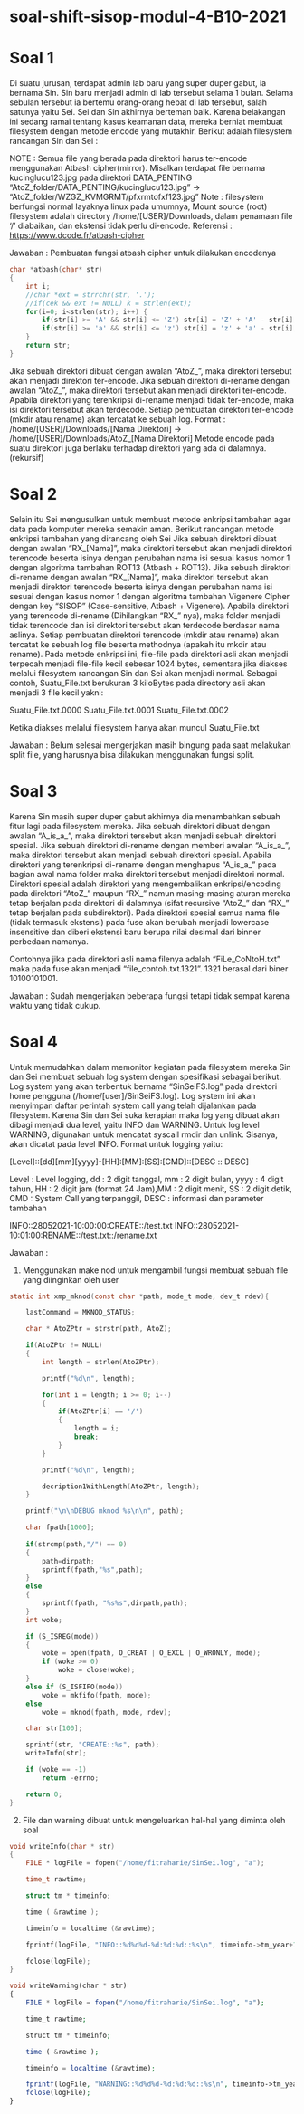# soal-shift-sisop-modul-4-B10-2021

# Soal 1

Di suatu jurusan, terdapat admin lab baru yang super duper gabut, ia bernama Sin. Sin baru menjadi admin di lab tersebut selama 1 bulan. Selama sebulan tersebut ia bertemu orang-orang hebat di lab tersebut, salah satunya yaitu Sei. Sei dan Sin akhirnya berteman baik. Karena belakangan ini sedang ramai tentang kasus keamanan data, mereka berniat membuat filesystem dengan metode encode yang mutakhir. Berikut adalah filesystem rancangan Sin dan Sei :
	
NOTE : 
Semua file yang berada pada direktori harus ter-encode menggunakan Atbash cipher(mirror).
Misalkan terdapat file bernama kucinglucu123.jpg pada direktori DATA_PENTING
“AtoZ_folder/DATA_PENTING/kucinglucu123.jpg” → “AtoZ_folder/WZGZ_KVMGRMT/pfxrmtofxf123.jpg”
Note : filesystem berfungsi normal layaknya linux pada umumnya, Mount source (root) filesystem adalah directory /home/[USER]/Downloads, dalam penamaan file ‘/’ diabaikan, dan ekstensi tidak perlu di-encode.
Referensi : https://www.dcode.fr/atbash-cipher

Jawaban : Pembuatan fungsi atbash cipher untuk dilakukan encodenya

```c
char *atbash(char* str)
{
	int i;
	//char *ext = strrchr(str, '.');
	//if(cek && ext != NULL) k = strlen(ext);
	for(i=0; i<strlen(str); i++) {
		if(str[i] >= 'A' && str[i] <= 'Z') str[i] = 'Z' + 'A' - str[i];
		if(str[i] >= 'a' && str[i] <= 'z') str[i] = 'z' + 'a' - str[i];
	}
	return str;
}
```

Jika sebuah direktori dibuat dengan awalan “AtoZ_”, maka direktori tersebut akan menjadi direktori ter-encode.
Jika sebuah direktori di-rename dengan awalan “AtoZ_”, maka direktori tersebut akan menjadi direktori ter-encode.
Apabila direktori yang terenkripsi di-rename menjadi tidak ter-encode, maka isi direktori tersebut akan terdecode.
Setiap pembuatan direktori ter-encode (mkdir atau rename) akan tercatat ke sebuah log. Format : /home/[USER]/Downloads/[Nama Direktori] → /home/[USER]/Downloads/AtoZ_[Nama Direktori]
Metode encode pada suatu direktori juga berlaku terhadap direktori yang ada di dalamnya.(rekursif)


# Soal 2

Selain itu Sei mengusulkan untuk membuat metode enkripsi tambahan agar data pada komputer mereka semakin aman. Berikut rancangan metode enkripsi tambahan yang dirancang oleh Sei
Jika sebuah direktori dibuat dengan awalan “RX_[Nama]”, maka direktori tersebut akan menjadi direktori terencode beserta isinya dengan perubahan nama isi sesuai kasus nomor 1 dengan algoritma tambahan ROT13 (Atbash + ROT13).
Jika sebuah direktori di-rename dengan awalan “RX_[Nama]”, maka direktori tersebut akan menjadi direktori terencode beserta isinya dengan perubahan nama isi sesuai dengan kasus nomor 1 dengan algoritma tambahan Vigenere Cipher dengan key “SISOP” (Case-sensitive, Atbash + Vigenere).
Apabila direktori yang terencode di-rename (Dihilangkan “RX_” nya), maka folder menjadi tidak terencode dan isi direktori tersebut akan terdecode berdasar nama aslinya.
Setiap pembuatan direktori terencode (mkdir atau rename) akan tercatat ke sebuah log file beserta methodnya (apakah itu mkdir atau rename).
Pada metode enkripsi ini, file-file pada direktori asli akan menjadi terpecah menjadi file-file kecil sebesar 1024 bytes, sementara jika diakses melalui filesystem rancangan Sin dan Sei akan menjadi normal. Sebagai contoh, Suatu_File.txt berukuran 3 kiloBytes pada directory asli akan menjadi 3 file kecil yakni:

Suatu_File.txt.0000
Suatu_File.txt.0001
Suatu_File.txt.0002

Ketika diakses melalui filesystem hanya akan muncul Suatu_File.txt

Jawaban : Belum selesai mengerjakan masih bingung pada saat melakukan split file, yang harusnya bisa dilakukan menggunakan fungsi split.

# Soal 3

Karena Sin masih super duper gabut akhirnya dia menambahkan sebuah fitur lagi pada filesystem mereka. 
Jika sebuah direktori dibuat dengan awalan “A_is_a_”, maka direktori tersebut akan menjadi sebuah direktori spesial.
Jika sebuah direktori di-rename dengan memberi awalan “A_is_a_”, maka direktori tersebut akan menjadi sebuah direktori spesial.
Apabila direktori yang terenkripsi di-rename dengan menghapus “A_is_a_” pada bagian awal nama folder maka direktori tersebut menjadi direktori normal.
Direktori spesial adalah direktori yang mengembalikan enkripsi/encoding pada direktori “AtoZ_” maupun “RX_” namun masing-masing aturan mereka tetap berjalan pada direktori di dalamnya (sifat recursive  “AtoZ_” dan “RX_” tetap berjalan pada subdirektori).
Pada direktori spesial semua nama file (tidak termasuk ekstensi) pada fuse akan berubah menjadi lowercase insensitive dan diberi ekstensi baru berupa nilai desimal dari binner perbedaan namanya.


Contohnya jika pada direktori asli nama filenya adalah “FiLe_CoNtoH.txt” maka pada fuse akan menjadi “file_contoh.txt.1321”. 1321 berasal dari biner 10100101001.

Jawaban : Sudah mengerjakan beberapa fungsi tetapi tidak sempat karena waktu yang tidak cukup.

# Soal 4

Untuk memudahkan dalam memonitor kegiatan pada filesystem mereka Sin dan Sei membuat sebuah log system dengan spesifikasi sebagai berikut.
Log system yang akan terbentuk bernama “SinSeiFS.log” pada direktori home pengguna (/home/[user]/SinSeiFS.log). Log system ini akan menyimpan daftar perintah system call yang telah dijalankan pada filesystem.
Karena Sin dan Sei suka kerapian maka log yang dibuat akan dibagi menjadi dua level, yaitu INFO dan WARNING.
Untuk log level WARNING, digunakan untuk mencatat syscall rmdir dan unlink.
Sisanya, akan dicatat pada level INFO.
Format untuk logging yaitu:


[Level]::[dd][mm][yyyy]-[HH]:[MM]:[SS]:[CMD]::[DESC :: DESC]

Level : Level logging, dd : 2 digit tanggal, mm : 2 digit bulan, yyyy : 4 digit tahun, HH : 2 digit jam (format 24 Jam),MM : 2 digit menit, SS : 2 digit detik, CMD : System Call yang terpanggil, DESC : informasi dan parameter tambahan

INFO::28052021-10:00:00:CREATE::/test.txt
INFO::28052021-10:01:00:RENAME::/test.txt::/rename.txt

Jawaban : 

1. Menggunakan make nod untuk mengambil fungsi membuat sebuah file yang diinginkan oleh user

```c
static int xmp_mknod(const char *path, mode_t mode, dev_t rdev){

	lastCommand = MKNOD_STATUS;

	char * AtoZPtr = strstr(path, AtoZ);

	if(AtoZPtr != NULL)
	{
		int length = strlen(AtoZPtr);

		printf("%d\n", length);

		for(int i = length; i >= 0; i--)
		{
			if(AtoZPtr[i] == '/')
			{
				length = i;
				break;
			}
		}

		printf("%d\n", length);

		decription1WithLength(AtoZPtr, length);
	}

	printf("\n\nDEBUG mknod %s\n\n", path);

	char fpath[1000];
	
	if(strcmp(path,"/") == 0)
	{
		path=dirpath;
		sprintf(fpath,"%s",path);
	}
	else 
	{
		sprintf(fpath, "%s%s",dirpath,path);
	}
	int woke;

	if (S_ISREG(mode)) 
	{
		woke = open(fpath, O_CREAT | O_EXCL | O_WRONLY, mode);
		if (woke >= 0)
			woke = close(woke);
	} 
	else if (S_ISFIFO(mode))
		woke = mkfifo(fpath, mode);
	else
		woke = mknod(fpath, mode, rdev);

	char str[100];

	sprintf(str, "CREATE::%s", path);
	writeInfo(str);

	if (woke == -1)
		return -errno;

	return 0;
}

```


2. File dan warning dibuat untuk mengeluarkan hal-hal yang diminta oleh soal

```c
void writeInfo(char * str)
{
	FILE * logFile = fopen("/home/fitraharie/SinSei.log", "a");

	time_t rawtime;

	struct tm * timeinfo;

	time ( &rawtime );

	timeinfo = localtime (&rawtime);

	fprintf(logFile, "INFO::%d%d%d-%d:%d:%d::%s\n", timeinfo->tm_year+1900, timeinfo->tm_mon, timeinfo->tm_mday, timeinfo->tm_hour, timeinfo->tm_min, timeinfo->tm_sec, str);

	fclose(logFile);
}

```


```php
void writeWarning(char * str)
{
	FILE * logFile = fopen("/home/fitraharie/SinSei.log", "a");

	time_t rawtime;

	struct tm * timeinfo;

	time ( &rawtime );

	timeinfo = localtime (&rawtime);

	fprintf(logFile, "WARNING::%d%d%d-%d:%d:%d::%s\n", timeinfo->tm_year+1900, timeinfo->tm_mon, timeinfo->tm_mday, timeinfo->tm_hour, timeinfo->tm_min, timeinfo->tm_sec, str);
	fclose(logFile);
}
```



